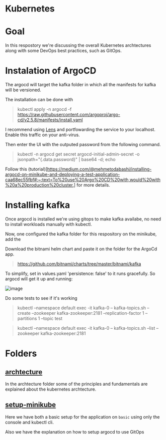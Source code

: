 # Kubernetes

# Goal

In this respostory we're discussing the overall Kubernetes archtectures along with some DevOps best practices, such as GitOps.

# Instalation of ArgoCD

The argocd will target the kafka folder in which all the manifests for kafka will be versioned.

The installation can be done with

> kubectl apply -n argocd -f https://raw.githubusercontent.com/argoproj/argo-cd/v2.5.8/manifests/install.yaml

I recommend using [Lens](https://k8slens.dev/) and portfowarding the service to your localhost. Enable this traffic on your anti-virus.

Then enter the UI with the outputed password from the following command.

> kubectl -n argocd get secret argocd-initial-admin-secret -o jsonpath="{.data.password}" | base64 -d; echo

Follow this (tutorial)[https://medium.com/@mehmetodabashi/installing-argocd-on-minikube-and-deploying-a-test-application-caa68ec55fbf#:~:text=To%20use%20Argo%20CD%20with,would%20with%20a%20production%20cluster.] for more details.

# Installing kafka

Once argocd is installed we're using gitops to make kafka availabe, no need to install workloads manually with kubectl.

Now, one configured the kafka folder for this respository on the minikube, add the

Download the bitnami helm chart and paste it on the folder for the ArgoCd app.

> https://github.com/bitnami/charts/tree/master/bitnami/kafka

To simplify, set in values.yaml 'persistence: false' to it runs gracefully. So argocd will get it up and running:

![image](https://github.com/keisyd/kubernets-fundamentals/assets/57769796/a6efb80a-da10-4295-b067-1ee02226a523)

Do some tests to see if it's working

> kubectl –namespace default exec -it kafka-0 – kafka-topics.sh –create –zookeeper kafka-zookeeper:2181 –replication-factor 1 –partitions 1 –topic test

> kubectl –namespace default exec -it kafka-0 – kafka-topics.sh –list –zookeeper kafka-zookeeper:2181

# Folders

## [archtecture](https://github.com/keisyd/kubernets-fundamentals/tree/main/archtecture)

In the archtecture folder some of the principles and fundamentals are explained about the kubernetes archtecture.

## [setup-minikube](https://github.com/keisyd/kubernets-fundamentals/tree/main/setup-minikube)

Here we have both a basic setup for the application on `basic` using only the console and kubectl cli.

Also we have the explanation on how to setup argocd to use GitOps
